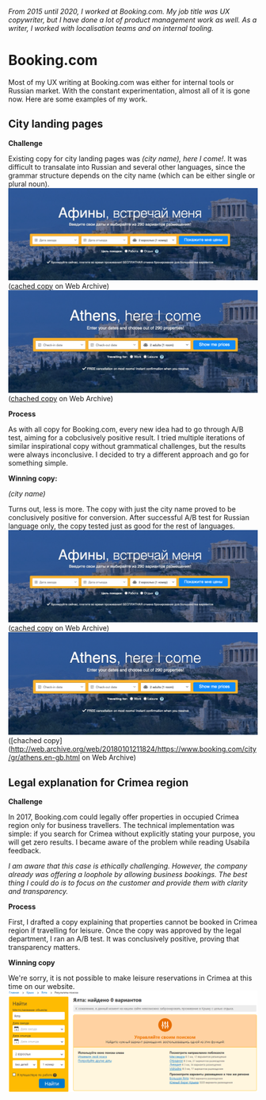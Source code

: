 _From 2015 until 2020, I worked at Booking.com. My job title was UX copywriter, but I have done a lot of product management work as well. As a writer, I worked with localisation teams and on internal tooling._

# Booking.com

Most of my UX writing at Booking.com was either for internal tools or Russian market. With the constant experimentation, almost all of it is gone now. Here are some examples of my work.

## City landing pages

**Challenge**

Existing copy for city landing pages was _(city name), here I come!_. It was difficult to transalate into Russian and several other languages, since the grammar structure depends on the city name (which can be either single or plural noun). 
![existing Russian copy](/assets/images/city_old_ru.png) ([cached copy](http://web.archive.org/web/20160112042256/http://www.booking.com/city/gr/athens.ru.html) on Web Archive)
![existing Eglish copy](/assets/images/city_old_en.png) ([chached copy](http://web.archive.org/web/20160112053534/http://www.booking.com/city/gr/athens.en-gb.html) on Web Archive)

**Process**

As with all copy for Booking.com, every new idea had to go through A/B test, aiming for a cobclusively positive result. I tried multiple iterations of similar inspirational copy without grammatical challenges, but the results were always inconclusive. I decided to try a different approach and go for something simple.

**Winning copy:**

_(city name)_<br>

Turns out, less is more. The copy with just the city name proved to be conclusively positive for conversion. After successful A/B test for Russian language only, the copy tested just as good for the rest of languages.
![new Russian copy](/assets/images/city_old_ru.png) ([cached copy](http://web.archive.org/web/20180101211834/https://www.booking.com/city/gr/athens.ru.html) on Web Archive)
![new Eglish copy](/assets/images/city_old_en.png) ([chached copy](http://web.archive.org/web/20180101211824/https://www.booking.com/city/gr/athens.en-gb.html on Web Archive)


## Legal explanation for Crimea region

**Challenge**

In 2017, Booking.com could legally offer properties in occupied Crimea region only for business travellers. The technical implementation was simple: if you search for Crimea without explicitly stating your purpose, you will get zero results. I became aware of the problem while reading Usabila feedback.

_I am aware that this case is ethically challenging. However, the company already was offering a loophole by allowing business bookings. The best thing I could do is to focus on the customer and provide them with clarity and transparency._

**Process**

First, I drafted a copy explaining that properties cannot be booked in Crimea region if travelling for leisure. Once the copy was approved by the legal department, I ran an A/B test. It was conclusively positive, proving that transparency matters.

**Winning copy**

We're sorry, it is not possible to make leisure reservations in Crimea at this time on our website.
![We're sorry, it is not possible to make leisure reservations in Crimea at this time on our website.](/assets/images/legalcopy.png)
